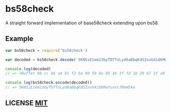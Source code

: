 # bs58check

A straight forward implementation of base58check extending upon bs58.


## Example

```javascript
var bs58check = require('bs58check')

var decoded = bs58check.decode('5KNSiE1em23byTDTToLyd6aBbqKdSZsvG4iQkMwYuxvc7MeHSke')

console.log(decoded)
// => <Buffer 80 cc b6 a4 01 f2 5a 90 59 8e 85 16 3f fd 1b 29 67 2f a8 59 1b da ef 18 a3 4f f1 e8 eb 8b 75 98 de>

console.log(bs58check.encode(decoded))
// => 5KNSiE1em23byTDTToLyd6aBbqKdSZsvG4iQkMwYuxvc7MeHSke
```


## LICENSE [MIT](LICENSE)

